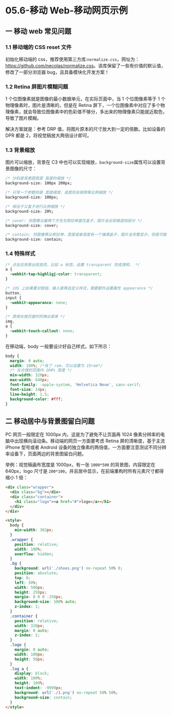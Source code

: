 # 05.6-移动 Web-移动网页示例

## 一 移动 web 常见问题

### 1.1 移动端的 CSS reset 文件

初始化移动端的 css，推荐使用第三方库:`normalize.css`，网址为：<https://github.com/necolas/normalize.css>。该库保留了一些有价值的默认值，修改了一部分浏览器 bug，且具备模块化开发方案！

### 1.2 Retina 屏图片模糊问题

1 个位图像素就是图像的最小数据单元，在实际页面中，当 1 个位图像素等于 1 个物理像素时，图片是清晰的，但是在 Retina 屏下，一个位图像素中对应了多个物理像素，就会导致位图像素中的色彩值不够分，多出来的物理像素只能就近取色，导致了图片模糊。

解决方案就是：参考 DRP 值，将图片原本的尺寸放大到一定的倍数。比如设备的 DPR 都是 2，将视觉稿放大两倍设计即可。

### 1.3 背景缩放

图片可以缩放，背景在 C3 中也可以实现缩放，`background-size`属性可以设置背景图像的尺寸：

```css
/* 分别是背景图宽度 高度的缩放 */
background-size: 100px 200px;

/* 只写一个参数则是 宽度缩放，高度则会按照等比例缩放 */
background-size: 100px;

/* 相当于父盒子进行比例缩放 */
background-size: 20%;

/* cover: 将图像沿着两个方先无限拉伸盖住盒子，图片会出现被遮挡部分 */
background-size: cover;

/* contain: 将图像等比例拉伸，宽度或者高度有一个铺满盒子，图片会完整显示，但是可能不会完全覆盖为背景 */
background-size: contain;
```

### 1.4 特殊样式

```css
/* 点击后背景出现高亮，比如 a 标签。设置 transparent 完成透明， */
a {
  -webkit-tap-highligj-color: transparent;
}

/* iOS 上如果要对按钮、输入框等自定义样式，需要额外设置属性 appearance */
button,
input {
  -webkit-appearance: none;
}

/* 禁用长按页面时的弹出菜单 */
img,
a {
  -webkit-touch-callout: none;
}
```

在移动端，body 一般要设计好自己样式，如下所示：

```css
body {
  margin: 0 auto;
  width: 100%; /*有了 rem，可以设置为 15rem*/
  /* 在合理的范围内 100% 宽度 */
  min-width: 320px;
  max-width: 640px;
  font-family: -apple-system, 'Helvetica Neue', sans-serif;
  font-size: 14px;
  line-height: 1.5;
  background-color: #fff;
}
```

## 二 移动居中与背景图留白问题

PC 网页一般限定在 1000px 内，这是为了避免不让页面再 1024 像素分辨率的电脑中出现横向滚动条。移动端的网页一方面要考虑 Retina 屏的清晰度，基于主流 iPhone 型号或者 Android 设备的独立像素的两倍值，一方面要注意测试不同分辨率设备下，页面两边的背景图留白问题。

举例：视觉稿画布宽度是 1000px，有一张 `1000*500` 的背景图，内容限定在 640px，logo 尺寸是 `200*100`，并且居中显示，在前端重构时所有元素尺寸都得缩小 1 倍：

```html
<div class="wrapper">
  <div class="bg"></div>
  <div class="container">
    <h1 class="logo"><a href="#">logo</a></h1>
  </div>
</div>

<style>
  body {
    min-width: 302px;
  }
  .wrapper {
    position: relative;
    width: 100%;
    overflow: hidden;
  }
  .bg {
    background: url('./shoes.png') no-repeat 50% 0;
    position: absolute;
    top: 0;
    left: 50%;
    width: 500px;
    height: 250px;
    margin: 0 0 0 -250px;
    background-size: 100% auto;
    z-index: 1;
  }
  .container {
    position: relative;
    width: 320px;
    margin: 0 auto;
    z-index: 2;
  }
  .logo {
    margin: 0 auto;
    width: 100px;
    height: 50px;
  }
  .log a {
    display: block;
    width: 100%;
    height: 100%;
    text-indent: -9999px;
    background: url('./1.png') no-repeat 50% 50%;
    background-size: contain;
  }
</style>
```
